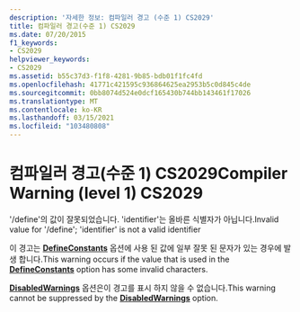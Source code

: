 ```yaml
---
description: '자세한 정보: 컴파일러 경고 (수준 1) CS2029'
title: 컴파일러 경고(수준 1) CS2029
ms.date: 07/20/2015
f1_keywords:
- CS2029
helpviewer_keywords:
- CS2029
ms.assetid: b55c37d3-f1f8-4281-9b85-bdb01f1fc4fd
ms.openlocfilehash: 41771c421595c936864625ea2953b5c0d845c4de
ms.sourcegitcommit: 0bb8074d524e0dcf165430b744bb143461f17026
ms.translationtype: MT
ms.contentlocale: ko-KR
ms.lasthandoff: 03/15/2021
ms.locfileid: "103480808"
---
```

# <a name="compiler-warning-level-1-cs2029"></a><span data-ttu-id="90f7a-103">컴파일러 경고(수준 1) CS2029</span><span class="sxs-lookup"><span data-stu-id="90f7a-103">Compiler Warning (level 1) CS2029</span></span>

<span data-ttu-id="90f7a-104">'/define'의 값이 잘못되었습니다. 'identifier'는 올바른 식별자가 아닙니다.</span><span class="sxs-lookup"><span data-stu-id="90f7a-104">Invalid value for '/define'; 'identifier' is not a valid identifier</span></span>  
  
 <span data-ttu-id="90f7a-105">이 경고는 [**DefineConstants**](../language-reference/compiler-options/language.md#defineconstants) 옵션에 사용 된 값에 일부 잘못 된 문자가 있는 경우에 발생 합니다.</span><span class="sxs-lookup"><span data-stu-id="90f7a-105">This warning occurs if the value that is used in the [**DefineConstants**](../language-reference/compiler-options/language.md#defineconstants) option has some invalid characters.</span></span>  
  
 <span data-ttu-id="90f7a-106">[**DisabledWarnings**](../language-reference/compiler-options/errors-warnings.md#disabledwarnings) 옵션은이 경고를 표시 하지 않을 수 없습니다.</span><span class="sxs-lookup"><span data-stu-id="90f7a-106">This warning cannot be suppressed by the [**DisabledWarnings**](../language-reference/compiler-options/errors-warnings.md#disabledwarnings) option.</span></span>
